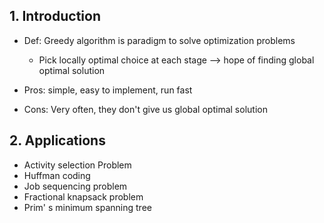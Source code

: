 ## 1. Introduction

- Def: Greedy algorithm is paradigm to solve optimization problems

  - Pick locally optimal choice at each stage --> hope of finding global optimal solution

- Pros: simple, easy to implement, run fast
- Cons: Very often, they don't give us global optimal solution

## 2. Applications

- Activity selection Problem
- Huffman coding
- Job sequencing problem
- Fractional knapsack problem
- Prim' s minimum spanning tree
